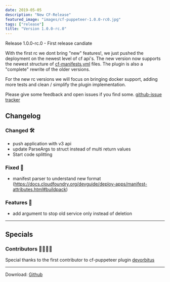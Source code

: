 ```yaml
---
date: 2019-05-05
description: "New CF-Release"
featured_image: "images/cf-puppeteer-1.0.0-rc0.jpg"
tags: ["release"]
title: "Version 1.0.0-rc.0"
---
```


Release 1.0.0-rc.0 - First release candiate

With the first rc we dont bring "new" features!, we just pushed the deployment on the newest level of cf api's.
The new version now supports the newest structure of [cf-manifests.yml](https://docs.cloudfoundry.org/devguide/deploy-apps/manifest-attributes.html) files.
The plugin is also a "complete" rewrite of the older versions.

For the new rc versions we will focus on bringing docker support, adding more tests and clean / simplify the plugin implementation.

Please give some feedback and open issues if you find some. [github-issue tracker](https://github.com/HappyTobi/cf-puppeteer/issues)

## Changelog

### Changed 🛠

- push application with v3 api
- update ParseArgs to struct instead of multi return values
- Start code splitting

### Fixed 🐛

- manifest parser to understand new format (https://docs.cloudfoundry.org/devguide/deploy-apps/manifest-attributes.html#buildpack)

### Features 🚀

- add argument to stop old service only instead of deletion

---

## Specials

### Contributors 👩‍💻👨‍💻

Special thanks to the first contributor to cf-puppeteer plugin
[devorbitus](https://github.com/devorbitus)

---

Download:
[Github](https://github.com/HappyTobi/cf-puppeteer/releases/tag/1.0.0.rc.0)
